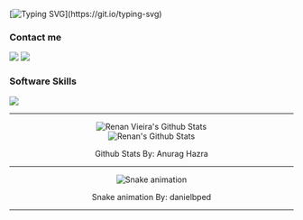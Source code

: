 [![Typing SVG](https://readme-typing-svg.demolab.com?font=Josefin+Sans&size=24&duration=3500&color=FFFFFF&multiline=true&repeat=false&random=false&width=500&height=70&lines=Hello+there%2C+I'm+Renan+Vieira!;Systems+Analyst+and+Developer.)](https://git.io/typing-svg)

<h3>Contact me</h3>
<div>
  <a href="https://renanvieira.dev" target="_blank"><img src="https://skillicons.dev/icons?i=devto"></a> 
  <a href="https://www.linkedin.com/in/vieirarenanv" target="_blank"><img src="https://skillicons.dev/icons?i=linkedin"></a> 
</div>
<h3>Software Skills</h3>
<p>
  <a href="https://skillicons.dev">
    <img src="https://skillicons.dev/icons?i=html,css,js" />
  </a>
</p>

<hr/>

  <div align="center">
    <img alt="Renan Vieira's Github Stats" src="https://github-readme-stats-sand-seven-98.vercel.app/api/top-langs/?username=vieirarenanv&layout=compact&show_icons=true&theme=dark&langs_count=8&size_weight=0.5&count_weight=0.5"/>
  </div>
  <div align="center">
    <img alt="Renan's Github Stats" src="https://github-readme-stats-sand-seven-98.vercel.app/api?username=vieirarenanv&show_icons=true&count_private=true&theme=dark" />
  </div>
  <div align="center">
  <p>Github Stats By: Anurag Hazra</p>
  </div>

<hr/>

<div align="center">
  
  ![Snake animation](https://github.com/danielbped/danielbped/blob/output/github-contribution-grid-snake.svg)
  
</div>

<div align="center">
  <p>Snake animation By: danielbped</p>
</div>

<hr/>

